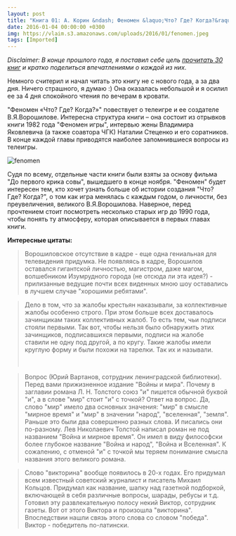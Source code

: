 ```yaml
---
layout: post
title: "Книга 01: А. Корин &ndash; Феномен &laquo;Что? Где? Когда?&raquo;"
date: 2016-01-04 00:00:00 +0300
img: https://vlaim.s3.amazonaws.com/uploads/2016/01/fenomen.jpeg
tags: [Imported]
---
```


_Disclaimer: В конце прошлого года, я поставил себе цель [прочитать 30 книг](https://blog.alexeyev.me/2015/12/30-books-2016/ "2016: 30 книг") и кратко поделиться впечатлениями о каждой из них._

Немного считерил и начал читать это книгу не с нового года, а за два дня. Ничего страшного, я думаю :) Она оказалась небольшой и я осилил ее за 4 дня спокойного чтения по вечерам в кровати.

"Феномен «Что? Где? Когда?»" повествует о телеигре и ее создателе В.Я.Ворошилове. Интересна структура книги – она состоит из отрывков книги 1982 года "Феномен игры", интервью жены Владимира Яковлевича (а также соавтора ЧГК) Наталии Стеценко и его соратников. В конце каждой главы приводятся наиболее запомнившиеся вопросы из телеигры.

![fenomen](https://vlaim.s3.amazonaws.com/uploads/2016/01/fenomen.jpeg)

Судя по всему, отдельные части книги были взяты за основу фильма "До первого крика совы", вышедшего в конце ноября. "Феномен" будет интересен тем, кто хочет узнать больше об истории создания "Что? Где? Когда?", о том как игра менялась с каждым годом, о личности, без преувеличения, великого В.Я.Ворошилова. Наверное, перед прочтением стоит посмотреть несколько старых игр до 1990 года, чтобы понять ту атмосферу, которая описывается в первых главах книги.

**Интересные цитаты:**

> Ворошиловское отсутствие в кадре - еще одна гениальная для телевидения придумка. Не появляясь в кадре, Ворошилов оставался гигантской личностью, магистром, даже магом, волшебником Изумрудного города (не отсюда ли эта идея?) - прилизанные ведущие почти всех виденных мною шоу оставались в лучшем случае "хорошими ребятами".

> <div class="bm-quote-content-text">Дело в том, что за жалобы крестьян наказывали, за коллективные жалобы особенно строго. При этом больше всех доставалось зачинщикам таких коллективных жалоб. То есть тем, чьи подписи стояли первыми. Так вот, чтобы нельзя было обнаружить этих зачинщиков, подписавшихся первыми, подписи на жалобе ставили не одну под другой, а по кругу. Такие жалобы имели круглую форму и были похожи на тарелки. Так их и называли.</div>
> 
>  

> Вопрос (Юрий Вартанов, сотрудник ленинградской библиотеки). Перед вами прижизненное издание "Войны и мира". Почему в заглавии романа Л. Н. Толстого союз "и" пишется обычной буквой "и", а в слове "мир" стоит "и" с точкой? Ответ на вопрос. Да, слово "мир" имело два основных значения: "мир" в смысле "мирное время" и "мир" в значении "народ", "вселенная", "земля". Раньше это были два совершенно разных слова. И писались они по-разному. Лев Николаевич Толстой написал роман не под названием "Война и мирное время". Он имел в виду философски более глубокое название "Война и народ", "Война и Вселенная". К сожалению, с отменой "и" с точкой мы теряем понимание смысла названия этого великого романа.

> Слово "викторина" вообще появилось в 20-х годах. Его придумал всем известный советский журналист и писатель Михаил Кольцов. Придумал как название, шапку над газетной подборкой, включающей в себя различные вопросы, шарады, ребусы и т.д. Готовил эту развлекательную полосу некий Виктор, сотрудник газеты. Вот от этого Виктора и произошла "викторина". Впоследствии нашли связь этого слова со словом "победа". Виктор - победитель по-латински.